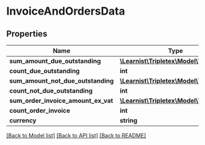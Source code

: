 # InvoiceAndOrdersData

## Properties
Name | Type | Description | Notes
------------ | ------------- | ------------- | -------------
**sum_amount_due_outstanding** | [**\Learnist\Tripletex\Model\TlxNumber**](TlxNumber.md) |  | [optional] 
**count_due_outstanding** | **int** |  | [optional] 
**sum_amount_not_due_outstanding** | [**\Learnist\Tripletex\Model\TlxNumber**](TlxNumber.md) |  | [optional] 
**count_not_due_outstanding** | **int** |  | [optional] 
**sum_order_invoice_amount_ex_vat** | [**\Learnist\Tripletex\Model\TlxNumber**](TlxNumber.md) |  | [optional] 
**count_order_invoice** | **int** |  | [optional] 
**currency** | **string** |  | [optional] 

[[Back to Model list]](../../README.md#documentation-for-models) [[Back to API list]](../../README.md#documentation-for-api-endpoints) [[Back to README]](../../README.md)

